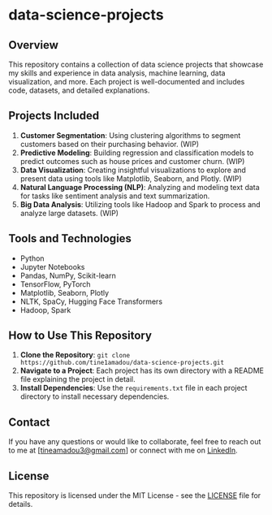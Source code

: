 # data-science-projects

## Overview
This repository contains a collection of data science projects that showcase my skills and experience in data analysis, machine learning, data visualization, and more. Each project is well-documented and includes code, datasets, and detailed explanations.

## Projects Included
1. **Customer Segmentation**: Using clustering algorithms to segment customers based on their purchasing behavior. (WIP)
2. **Predictive Modeling**: Building regression and classification models to predict outcomes such as house prices and customer churn. (WIP)
3. **Data Visualization**: Creating insightful visualizations to explore and present data using tools like Matplotlib, Seaborn, and Plotly. (WIP)
4. **Natural Language Processing (NLP)**: Analyzing and modeling text data for tasks like sentiment analysis and text summarization. 
5. **Big Data Analysis**: Utilizing tools like Hadoop and Spark to process and analyze large datasets. (WIP)

## Tools and Technologies
- Python
- Jupyter Notebooks
- Pandas, NumPy, Scikit-learn
- TensorFlow, PyTorch
- Matplotlib, Seaborn, Plotly
- NLTK, SpaCy, Hugging Face Transformers
- Hadoop, Spark

## How to Use This Repository
1. **Clone the Repository**: `git clone https://github.com/tine1amadou/data-science-projects.git`
2. **Navigate to a Project**: Each project has its own directory with a README file explaining the project in detail.
3. **Install Dependencies**: Use the `requirements.txt` file in each project directory to install necessary dependencies.

## Contact
If you have any questions or would like to collaborate, feel free to reach out to me at [tineamadou3@gmail.com] or connect with me on [LinkedIn](https://www.linkedin.com/in/amadou-tine/).

## License
This repository is licensed under the MIT License - see the [LICENSE](LICENSE) file for details.
